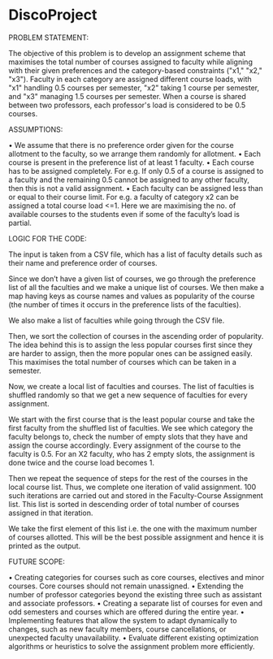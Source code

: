# DiscoProject

PROBLEM STATEMENT:

The objective of this problem is to develop an assignment scheme that maximises the total number of courses assigned to faculty while aligning with their given preferences and the category-based constraints ("x1," "x2," "x3").
Faculty in each category are assigned different course loads, with "x1" handling 0.5 courses per semester, "x2" taking 1 course per semester, and "x3" managing 1.5 courses per semester.
When a course is shared between two professors, each professor's load is considered to be 0.5 courses.



ASSUMPTIONS:

•	We assume that there is no preference order given for the course allotment to the faculty, so we arrange them randomly for allotment.
•	Each course is present in the preference list of at least 1 faculty.
•	Each course has to be assigned completely. For e.g. If only 0.5 of a course is assigned to a faculty and the remaining 0.5 cannot be assigned to any other faculty, then this is not a valid assignment.
•	Each faculty can be assigned less than or equal to their course limit. For e.g. a faculty of category x2 can be assigned a total course load <=1. 
Here we are maximising the no. of available courses to the students even if some of the faculty’s load is partial.



LOGIC FOR THE CODE:


The input is taken from a CSV file, which has a list of faculty details such as their name and preference order of courses. 

Since we don’t have a given list of courses, we go through the preference list of all the faculties and we make a unique list of courses. We then make a map having keys as course names and values as popularity of the course (the number of times it occurs in the preference lists of the faculties).

We also make a list of faculties while going through the CSV file. 

Then, we sort the collection of courses in the ascending order of popularity. The idea behind this is to assign the less popular courses first since they are harder to assign, then the more popular ones can be assigned easily. This maximises the total number of courses which can be taken in a semester.

Now, we create a local list of faculties and courses. The list of faculties is shuffled randomly so that we get a new sequence of faculties for every assignment. 

We start with the first course that is the least popular course and take the first faculty from the shuffled list of faculties. We see which category the faculty belongs to, check the number of empty slots that they have and assign the course accordingly.
Every assignment of the course to the faculty is 0.5.  For an X2 faculty, who has 2 empty slots, the assignment is done twice and the course load becomes 1.

Then we repeat the sequence of steps for the rest of the courses in the local course list. Thus, we complete one iteration of valid assignment. 100 such iterations are carried out and stored in the Faculty-Course Assignment list. This list is sorted in descending order of total number of courses assigned in that iteration.

We take the first element of this list i.e. the one with the maximum number of courses allotted. This will be the best possible assignment and hence it is printed as the output.


FUTURE SCOPE:


•	Creating categories for courses such as core courses, electives and minor courses.
Core courses should not remain unassigned.
•	Extending the number of professor categories beyond the existing three such as assistant and associate professors.
•	Creating a separate list of courses for even and odd semesters and courses which are offered during the entire year.
•	Implementing features that allow the system to adapt dynamically to changes, such as new faculty members, course cancellations, or unexpected faculty unavailability.
•	Evaluate different existing optimization algorithms or heuristics to solve the assignment problem more efficiently.
